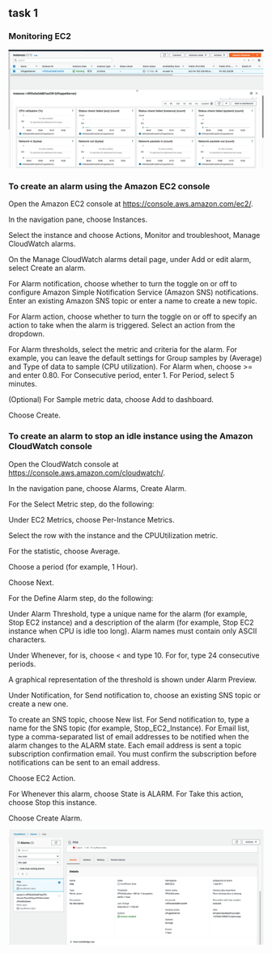 ## task 1
### Monitoring EC2


![picture 1-1](https://github.com/karachko/juniordevops/blob/main/Screenshot%202022-02-21%20at%2012.41.50.png)

### To create an alarm using the Amazon EC2 console

Open the Amazon EC2 console at https://console.aws.amazon.com/ec2/.

In the navigation pane, choose Instances.

Select the instance and choose Actions, Monitor and troubleshoot, Manage CloudWatch alarms.

On the Manage CloudWatch alarms detail page, under Add or edit alarm, select Create an alarm.

For Alarm notification, choose whether to turn the toggle on or off to configure Amazon Simple Notification Service (Amazon SNS) notifications. Enter an existing Amazon SNS topic or enter a name to create a new topic.

For Alarm action, choose whether to turn the toggle on or off to specify an action to take when the alarm is triggered. Select an action from the dropdown.

For Alarm thresholds, select the metric and criteria for the alarm. For example, you can leave the default settings for Group samples by (Average) and Type of data to sample (CPU utilization). For Alarm when, choose >= and enter 0.80. For Consecutive period, enter 1. For Period, select 5 minutes.

(Optional) For Sample metric data, choose Add to dashboard.

Choose Create.



### To  create an alarm to stop an idle instance using the Amazon CloudWatch console

Open the CloudWatch console at https://console.aws.amazon.com/cloudwatch/.

In the navigation pane, choose Alarms, Create Alarm.

For the Select Metric step, do the following:

Under EC2 Metrics, choose Per-Instance Metrics.

Select the row with the instance and the CPUUtilization metric.

For the statistic, choose Average.

Choose a period (for example, 1 Hour).

Choose Next.

For the Define Alarm step, do the following:

Under Alarm Threshold, type a unique name for the alarm (for example, Stop EC2 instance) and a description of the alarm (for example, Stop EC2 instance when CPU is idle too long). Alarm names must contain only ASCII characters.

Under Whenever, for is, choose < and type 10. For for, type 24 consecutive periods.

A graphical representation of the threshold is shown under Alarm Preview.

Under Notification, for Send notification to, choose an existing SNS topic or create a new one.

To create an SNS topic, choose New list. For Send notification to, type a name for the SNS topic (for example, Stop_EC2_Instance). For Email list, type a comma-separated list of email addresses to be notified when the alarm changes to the ALARM state. Each email address is sent a topic subscription confirmation email. You must confirm the subscription before notifications can be sent to an email address.

Choose EC2 Action.

For Whenever this alarm, choose State is ALARM. For Take this action, choose Stop this instance.

Choose Create Alarm.




![picture 2-1](https://github.com/karachko/juniordevops/blob/main/Screenshot%202022-02-21%20at%2013.10.10.png)
